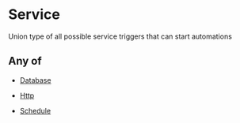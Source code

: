 # Service

Union type of all possible service triggers that can start automations

## Any of

- [Database](/api/automation/trigger/service/database)

- [Http](/api/automation/trigger/service/http)

- [Schedule](/api/automation/trigger/service/schedule)

